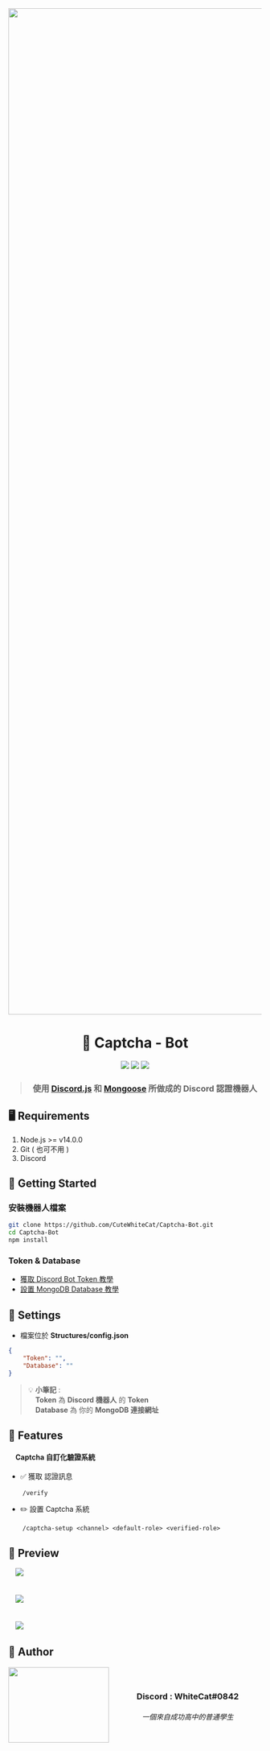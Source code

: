 <img width="2000" height="" align="center" alt="" src="https://media.discordapp.net/attachments/888284187591843860/936588236355153990/Hi_There.png">  

<h1 align=center>📃 Captcha - Bot </h1>
<div align=center>

[![](https://img.shields.io/badge/Node.js-17.3.0-lgreen.svg?logo=node.js)](https://nodejs.org/en/)
[![](https://img.shields.io/badge/Discord.js-13.6.0-blue.svg?logo=npm)](https://github.com/discordjs)
[![](https://img.shields.io/badge/Mongoose-6.1.3-blue.svg?logo=npm)](https://github.com/Automattic/mongoose)

> ### 使用 [Discord.js](https://github.com/discordjs/discord.js) 和 [Mongoose](https://mongoosejs.com/docs/api.html) 所做成的 Discord 認證機器人
</div>  

## 🖥️ Requirements
1. Node.js >= v14.0.0
2. Git ( 也可不用 )
3. Discord

## 🚀 Getting Started
### 安裝機器人檔案
```sh
git clone https://github.com/CuteWhiteCat/Captcha-Bot.git
cd Captcha-Bot
npm install
```
### Token & Database
* [獲取 Discord Bot Token 教學](https://discordjs.guide/preparations/setting-up-a-bot-application.html#creating-your-bot)
* [設置 MongoDB Database 教學](https://www.youtube.com/watch?v=-Wf8E6RRuXA)

## 🔧 Settings
* 檔案位於 **Structures/config.json**
```json
{
    "Token": "", 
    "Database": ""
}
```


> 💡 __**小筆記**__ : </br> 
> &emsp;**Token** 為 **Discord 機器人** 的 **Token** </br>
> &emsp;**Database** 為 你的 **MongoDB 連接網址**

## 📕 Features
#### &emsp;**Captcha 自訂化驗證系統**
* ✅ 獲取 認證訊息

&emsp;&emsp;`/verify`

* ✏️ 設置 Captcha 系統

&emsp;&emsp;`/captcha-setup <channel> <default-role> <verified-role>`

## 📂 Preview

&emsp;<img src="https://media.discordapp.net/attachments/418758998175776778/936602669588553738/unknown.png"></br></br>  
&emsp;<img src="https://media.discordapp.net/attachments/418758998175776778/936601331270037544/unknown.png"></br></br>  
&emsp;<img src="https://media.discordapp.net/attachments/418758998175776778/936603608663851058/unknown.png"></br>



## 📮 Author
<img width="200" height="150" align="left" style="float: left; margin: 0 10px 0 0;" alt="" src="https://media.discordapp.net/attachments/418758998175776778/936241615188672552/56942_ccexpress.png">  
<h3> &nbsp
<h3 align=center>Discord : WhiteCat#0842</h3>
<h6 align=center>一個來自成功高中的普通學生</h3>